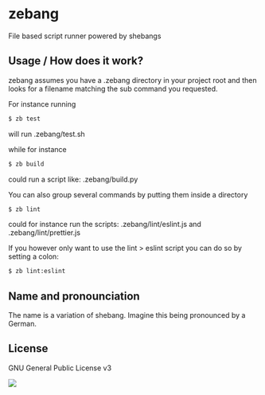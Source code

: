# zebang

File based script runner powered by shebangs

## Usage / How does it work?

zebang assumes you have a .zebang directory in your project root and then
looks for a filename matching the sub command you requested.

For instance running

```bash
$ zb test
```

will run .zebang/test.sh

while for instance

```bash
$ zb build
```

could run a script like: .zebang/build.py

You can also group several commands by putting them inside a directory

```bash
$ zb lint
```

could for instance run the scripts: .zebang/lint/eslint.js and .zebang/lint/prettier.js

If you however only want to use the lint > eslint script you can do so by setting a colon:

```bash
$ zb lint:eslint
```

## Name and pronounciation

The name is a variation of shebang. Imagine this being pronounced by a German.

## License

GNU General Public License v3

![](https://www.gnu.org/graphics/gplv3-127x51.png)
